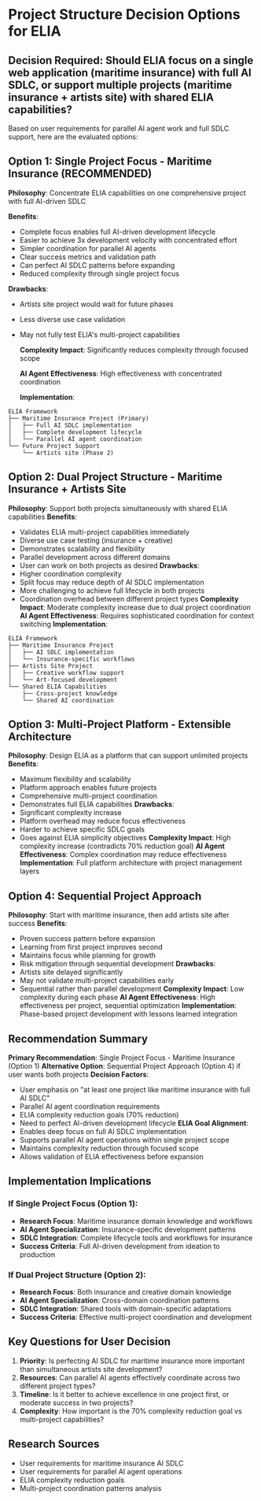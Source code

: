 # Project Structure Decision Options for ELIA

## Decision Required: Should ELIA focus on a single web application (maritime insurance) with full AI SDLC, or support multiple projects (maritime insurance + artists site) with shared ELIA capabilities?

Based on user requirements for parallel AI agent work and full SDLC support, here are the evaluated options:

## Option 1: Single Project Focus - Maritime Insurance (RECOMMENDED)

**Philosophy**: Concentrate ELIA capabilities on one comprehensive project with full AI-driven SDLC

**Benefits**:

- Complete focus enables full AI-driven development lifecycle
- Easier to achieve 3x development velocity with concentrated effort
- Simpler coordination for parallel AI agents
- Clear success metrics and validation path
- Can perfect AI SDLC patterns before expanding
- Reduced complexity through single project focus

**Drawbacks**:

- Artists site project would wait for future phases
- Less diverse use case validation
- May not fully test ELIA's multi-project capabilities

  **Complexity Impact**: Significantly reduces complexity through focused scope

  **AI Agent Effectiveness**: High effectiveness with concentrated coordination

  **Implementation**:

```
ELIA Framework
├── Maritime Insurance Project (Primary)
│   ├── Full AI SDLC implementation
│   ├── Complete development lifecycle
│   └── Parallel AI agent coordination
└── Future Project Support
    └── Artists site (Phase 2)
```

## Option 2: Dual Project Structure - Maritime Insurance + Artists Site

**Philosophy**: Support both projects simultaneously with shared ELIA capabilities
**Benefits**:

- Validates ELIA multi-project capabilities immediately
- Diverse use case testing (insurance + creative)
- Demonstrates scalability and flexibility
- Parallel development across different domains
- User can work on both projects as desired
  **Drawbacks**:
- Higher coordination complexity
- Split focus may reduce depth of AI SDLC implementation
- More challenging to achieve full lifecycle in both projects
- Coordination overhead between different project types
  **Complexity Impact**: Moderate complexity increase due to dual project coordination
  **AI Agent Effectiveness**: Requires sophisticated coordination for context switching
  **Implementation**:

```
ELIA Framework
├── Maritime Insurance Project
│   ├── AI SDLC implementation
│   └── Insurance-specific workflows
├── Artists Site Project
│   ├── Creative workflow support
│   └── Art-focused development
└── Shared ELIA Capabilities
    ├── Cross-project knowledge
    └── Shared AI coordination
```

## Option 3: Multi-Project Platform - Extensible Architecture

**Philosophy**: Design ELIA as a platform that can support unlimited projects
**Benefits**:

- Maximum flexibility and scalability
- Platform approach enables future projects
- Comprehensive multi-project coordination
- Demonstrates full ELIA capabilities
  **Drawbacks**:
- Significant complexity increase
- Platform overhead may reduce focus effectiveness
- Harder to achieve specific SDLC goals
- Goes against ELIA simplicity objectives
  **Complexity Impact**: High complexity increase (contradicts 70% reduction goal)
  **AI Agent Effectiveness**: Complex coordination may reduce effectiveness
  **Implementation**: Full platform architecture with project management layers

## Option 4: Sequential Project Approach

**Philosophy**: Start with maritime insurance, then add artists site after success
**Benefits**:

- Proven success pattern before expansion
- Learning from first project improves second
- Maintains focus while planning for growth
- Risk mitigation through sequential development
  **Drawbacks**:
- Artists site delayed significantly
- May not validate multi-project capabilities early
- Sequential rather than parallel development
  **Complexity Impact**: Low complexity during each phase
  **AI Agent Effectiveness**: High effectiveness per project, sequential optimization
  **Implementation**: Phase-based project development with lessons learned integration

## Recommendation Summary

**Primary Recommendation**: Single Project Focus - Maritime Insurance (Option 1)
**Alternative Option**: Sequential Project Approach (Option 4) if user wants both projects
**Decision Factors**:

- User emphasis on "at least one project like maritime insurance with full AI SDLC"
- Parallel AI agent coordination requirements
- ELIA complexity reduction goals (70% reduction)
- Need to perfect AI-driven development lifecycle
  **ELIA Goal Alignment**:
- Enables deep focus on full AI SDLC implementation
- Supports parallel AI agent operations within single project scope
- Maintains complexity reduction through focused scope
- Allows validation of ELIA effectiveness before expansion

## Implementation Implications

### If Single Project Focus (Option 1):

- **Research Focus**: Maritime insurance domain knowledge and workflows
- **AI Agent Specialization**: Insurance-specific development patterns
- **SDLC Integration**: Complete lifecycle tools and workflows for insurance
- **Success Criteria**: Full AI-driven development from ideation to production

### If Dual Project Structure (Option 2):

- **Research Focus**: Both insurance and creative domain knowledge
- **AI Agent Specialization**: Cross-domain coordination patterns
- **SDLC Integration**: Shared tools with domain-specific adaptations
- **Success Criteria**: Effective multi-project coordination and development

## Key Questions for User Decision

1. **Priority**: Is perfecting AI SDLC for maritime insurance more important than simultaneous artists site development?
2. **Resources**: Can parallel AI agents effectively coordinate across two different project types?
3. **Timeline**: Is it better to achieve excellence in one project first, or moderate success in two projects?
4. **Complexity**: How important is the 70% complexity reduction goal vs multi-project capabilities?

## Research Sources

- User requirements for maritime insurance AI SDLC
- User requirements for parallel AI agent operations
- ELIA complexity reduction goals
- Multi-project coordination patterns analysis
